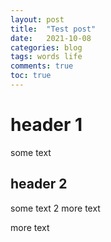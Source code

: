 ```yaml
---
layout: post
title:  "Test post"
date:   2021-10-08
categories: blog
tags: words life
comments: true
toc: true
---
```


# header 1

some text


## header 2
some text 2
more text

more text
